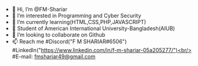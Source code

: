 - 👋 Hi, I’m @FM-Shariar
- 👀 I’m interested in Programming and Cyber Security
- 🌱 I’m currently learning(HTML,CSS,PHP,JAVASCRIPT)
- 🌱 Student of American International University-Bangladesh(AIUB)
- 💞️ I’m looking to collaborate on Github
- 📫 Reach me #Discord("F M SHARIAR#6506")<br/>
     #LinkedIn("https://www.linkedin.com/in/f-m-shariar-05a205277/")<br/>
     #E-mail: fmshariar49@gmail.com

<!---
FM-Shariar/FM-Shariar is a ✨ special ✨ repository because its `README.md` (this file) appears on your GitHub profile.
You can click the Preview link to take a look at your changes.
--->
